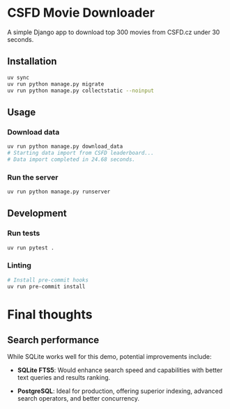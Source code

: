# CSFD Movie Downloader

A simple Django app to download top 300 movies from CSFD.cz under 30 seconds.

## Installation

```bash
uv sync
uv run python manage.py migrate
uv run python manage.py collectstatic --noinput
```

## Usage

### Download data

```bash
uv run python manage.py download_data
# Starting data import from CSFD leaderboard...
# Data import completed in 24.68 seconds.
```

### Run the server

```bash
uv run python manage.py runserver
```

## Development

### Run tests

```bash
uv run pytest .
```

### Linting

```bash
# Install pre-commit hooks
uv run pre-commit install
```

# Final thoughts

## Search performance

While SQLite works well for this demo, potential improvements include:


* **SQLite FTS5**: Would enhance search speed and capabilities with better text queries and results ranking.


* **PostgreSQL**: Ideal for production, offering superior indexing, advanced search operators, and better concurrency.

